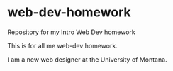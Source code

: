 # web-dev-homework
Repository for my Intro Web Dev homework


This is for all me web-dev homework.

I am a new web designer at the University of Montana.
